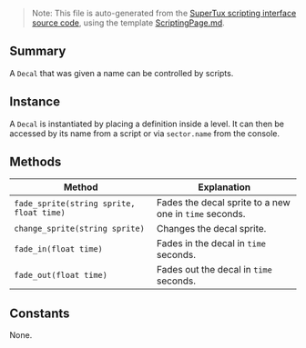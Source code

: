 > Note: This file is auto-generated from the [SuperTux scripting interface source code](https://github.com/SuperTux/supertux/tree/master/src/scripting), using the template [ScriptingPage.md](https://github.com/SuperTux/wiki/tree/master/templates/ScriptingPage.md).

Summary
-------

A `Decal` that was given a name can be controlled by scripts.

Instance
--------

A `Decal` is instantiated by placing a definition inside a level. It can then be accessed by its name from a script or via `sector.name` from the console. 

Methods
-------

Method | Explanation
-------|-------
`fade_sprite(string sprite, float time)` | Fades the decal sprite to a new one in `time` seconds. 
`change_sprite(string sprite)` | Changes the decal sprite. 
`fade_in(float time)` | Fades in the decal in `time` seconds. 
`fade_out(float time)` | Fades out the decal in `time` seconds. 


Constants
---------

None.
